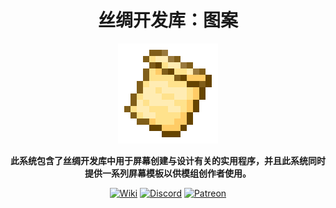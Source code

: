 <div style="text-align:center">

# 丝绸开发库：图案

**<img src="../../img/icon.png" alt="Logo" width="160" height="160"/>**

**此系统包含了丝绸开发库中用于屏幕创建与设计有关的实用程序，并且此系统同时提供一系列屏幕模板以供模组创作者使用。**

[<img alt="Wiki" height="64" src="https://cdn.simpleicons.org/wikipedia/000000/FFFFFF]" width="64"/>](https://silk-mc.gitbook.io/silk-api)
[<img alt="Discord" height="64" src="https://cdn.simpleicons.org/discord" width="64"/>](https://discord.com/invite/ZJuQyH2RBz)
[<img alt="Patreon" height="64" src="https://cdn.simpleicons.org/patreon/000000/FFFFFF" width="64"/>](https://www.patreon.com/GameGeek_Saikel)

</div>